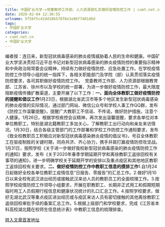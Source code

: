 ```yaml
---
title: 中国矿业大学->党委教师工作部、人力资源部扎实做好疫情防控工作 | cumt.net.cn
date: 2020-02-04 12:30:55
urlname: 5f56f5c42dd10b578f8e3a96f7401d6d
tags: 
- 中国矿业大学
categories:
- cumt.net.cn
- 中国矿业大学
---
```

编者按：连日来，新型冠状病毒感染的肺炎疫情威胁着人民的生命和健康。中国矿业大学坚决贯彻习近平总书记对新型冠状病毒感染的肺炎疫情防控的重要指示精神和中央政治局常委会议精神，持续有力做好疫情防控、应急处置工作。在学校疫情防控工作领导小组的统一指挥下，各相关职能部门及学院（部）认真贯彻落实疫情防控要求，各司其职做好疫情防控工作。  党委教师工作部、人力资源部根据教育部、江苏省、徐州市以及学校的统一部署，为进一步做好疫情防控工作，最大限度阻断疫情传播扩散渠道，主要开展了以下工作：**一、面向全体教职工做好疫情防控的提醒和倡议工作**1月23日，根据湖北省武汉市等多个地区发生新型冠状病毒感染的肺炎疫情的实际情况，通过部门网站、微信公众号和学校人事工作QQ群，发布《防控工作温馨提醒》，提醒广大教职工不信谣、不传谣，做好防护措施，注意个人健康。1月26日，根据学校疾控会议精神，再次发出温馨提醒，要求各单位对本单位教职工，特别是湖北籍教职工多加关心，了解教职工出行动向和亲友来访情况。1月30日，结合各级主管部门的工作部署和学校工作防控工作通知要求，发布《致全校教职员工积极应对新型冠状病毒感染肺炎疫情的倡议书》，号召全体教职工在驱疫制胜的关键时期，同舟共济、齐心协力，携手并肩打赢疫情防控攻坚战。1月31日，按照学校《关于进一步做好我校新型冠状病毒感染的肺炎疫情防控工作的通知》要求，发布《关于2020年春季学期延期开学和离徐教职工返徐回校有关事项的通知》，进一步明确学校关于延期开学的安排以及重点疫区和其他地区教职工返徐回校有关要求。**二、做好疫情防控工作中教职工信息的摸排工作**1.自1月24日起做好全校各单位教职工疫情信息“日报告、零报告”的汇总工作。2.做好1月10日以来全校有武汉进出经历或接触武汉来访人员的教职员工的全面梳理工作。3.按照学校疫情防控工作领导小组要求，开展在职教职工、长期非正式用工和假期短期临时用工人员假期行程信息和健康状况统计的扎口汇总工作。4.按照学校要求，做好无湖北武汉等重点疫区进出经历或与疫区来访人员有密切接触的其他离徐教职工返徐回校审批手续的备案汇总工作。5.根据上级部门和学校要求，完成《江苏省本科高校湖北籍在校师生信息统计表》中教职工信息的梳理排查。



[转入文章首发地址](http://xwzx.cumt.edu.cn/85/91/c523a558481/page.htm)
